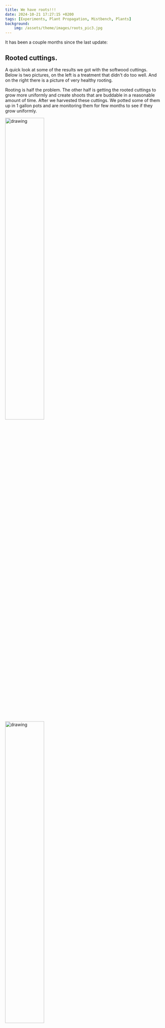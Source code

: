 ```yaml
---
title: We have roots!!!
date: 2024-10-21 17:27:15 +0200
tags: [Experiments, Plant Propagation, Mistbench, Plants]
background:
    img: /assets/theme/images/roots_pic3.jpg
---
```


<!-- Google tag (gtag.js) -->
<script async src="https://www.googletagmanager.com/gtag/js?id=G-5BVF33Z2MC"></script>
<script>
  window.dataLayer = window.dataLayer || [];
  function gtag(){dataLayer.push(arguments);}
  gtag('js', new Date());

  gtag('config', 'G-5BVF33Z2MC');
</script>




It has been a couple months since the last update:

## Rooted cuttings.
A quick look at some of the results we got with the softwood cuttings. Below is two pictures, on the left is a treatment that didn't do too well. And on the right there is a picture of very healthy rooting.

Rooting is half the problem. The other half is getting the rooted cuttings to grow more uniformly and create shoots that are buddable in a reasonable amount of time. After we harvested these cuttings. We potted some of them up in 1 gallon pots and are monitoring them for few months to see if they grow uniformly. 

<p float="left">
<img align=left src="../../../assets/theme/images/roots_pic1.jpg" alt="drawing" width="50%" style="padding-right: 10px"/>   
<img align=left src="../../../assets/theme/images/roots_pic3.jpg" alt="drawing" width="50%" style="padding-right: 10px"/>   
</p>